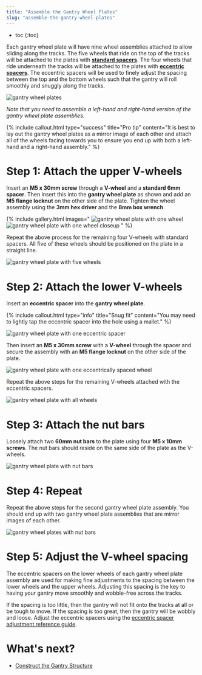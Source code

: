 ```yaml
---
title: "Assemble the Gantry Wheel Plates"
slug: "assemble-the-gantry-wheel-plates"
---
```


* toc
{:toc}

Each gantry wheel plate will have nine wheel assemblies attached to allow sliding along the tracks. The five wheels that ride on the top of the tracks will be attached to the plates with **[standard spacers](../../extras/bom/fasteners-and-hardware.md#m5-x-6mm-spacers)**. The four wheels that ride underneath the tracks will be attached to the plates with **[eccentric spacers](../../extras/bom/fasteners-and-hardware.md#m5-x-6mm-eccentric-spacers)**. The eccentric spacers will be used to finely adjust the spacing between the top and the bottom wheels such that the gantry will roll smoothly and snuggly along the tracks.

![gantry wheel plates](_images/gantry_wheel_plates.jpg)

_Note that you need to assemble a left-hand and right-hand version of the gantry wheel plate assemblies._



{%
include callout.html
type="success"
title="Pro tip"
content="It is best to lay out the gantry wheel plates as a mirror image of each other and attach all of the wheels facing towards you to ensure you end up with both a left-hand and a right-hand assembly."
%}

# Step 1: Attach the upper V-wheels
Insert an **M5 x 30mm screw** through a **V-wheel** and a **standard 6mm spacer**. Then insert this into the **gantry wheel plate** as shown and add an **M5 flange locknut** on the other side of the plate. Tighten the wheel assembly using the **3mm hex driver** and the **8mm box wrench**.

{% include gallery.html images="
![gantry wheel plate with one wheel](_images/gantry_wheel_plate_with_one_wheel.png)
![gantry wheel plate with one wheel closeup](_images/gantry_wheel_plate_with_one_wheel_closeup.png)
" %}

Repeat the above process for the remaining four V-wheels with standard spacers. All five of these wheels should be positioned on the plate in a straight line.

![gantry wheel plate with five wheels](_images/gantry_wheel_plate_with_five_wheels.png)

# Step 2: Attach the lower V-wheels
Insert an **eccentric spacer** into the **gantry wheel plate**.

{%
include callout.html
type="info"
title="Snug fit"
content="You may need to lightly tap the eccentric spacer into the hole using a mallet."
%}



![gantry wheel plate with one eccentric spacer](_images/gantry_wheel_plate_with_one_eccentric_spacer.png)

Then insert an **M5 x 30mm screw** with a **V-wheel** through the spacer and secure the assembly with an **M5 flange locknut** on the other side of the plate.

![gantry wheel plate with one eccentrically spaced wheel](_images/gantry_wheel_plate_with_one_eccentrically_spaced_wheel.png)

Repeat the above steps for the remaining V-wheels attached with the eccentric spacers.

![gantry wheel plate with all wheels](_images/gantry_wheel_plate_with_all_wheels.png)

# Step 3: Attach the nut bars
Loosely attach two **60mm nut bars** to the plate using four **M5 x 10mm screws**. The nut bars should reside on the same side of the plate as the V-wheels.

![gantry wheel plate with nut bars](_images/gantry_wheel_plate_with_nut_bars.png)

# Step 4: Repeat
Repeat the above steps for the second gantry wheel plate assembly. You should end up with two gantry wheel plate assemblies that are mirror images of each other.

![gantry wheel plates with nut bars](_images/gantry_wheel_plates_with_nut_bars.jpg)

# Step 5: Adjust the V-wheel spacing

The eccentric spacers on the lower wheels of each gantry wheel plate assembly are used for making fine adjustments to the spacing between the lower wheels and the upper wheels. Adjusting this spacing is the key to having your gantry move smoothly and wobble-free across the tracks.

If the spacing is too little, then the gantry will not fit onto the tracks at all or be tough to move. If the spacing is too great, then the gantry will be wobbly and loose. Adjust the eccentric spacers using the [eccentric spacer adjustment reference guide](../../extras/reference/eccentric-spacer-adjustment.md).

# What's next?

 * [Construct the Gantry Structure](construct-the-gantry-structure.md)
